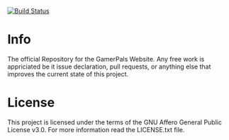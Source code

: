 [![Build Status](https://travis-ci.org/gamerpals/WebClient.svg?branch=master)](https://travis-ci.org/gamerpals/WebClient)

# Info
The official Repository for the GamerPals Website. Any free work is appriciated be it issue declaration, pull requests, or anything else that improves the current state of this project.



# License
This project is licensed under the terms of the GNU Affero General Public License v3.0.
For more information read the LICENSE.txt file.
